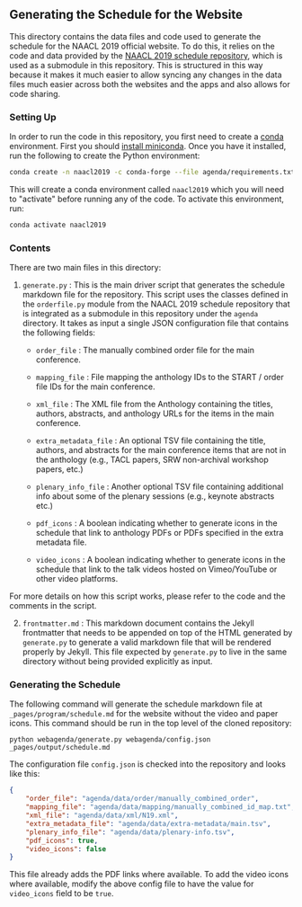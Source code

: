## Generating the Schedule for the Website

This directory contains the data files and code used to generate the schedule for the NAACL 2019 official website. To do this, it relies on the code and data provided by the [NAACL 2019 schedule repository](https://github.com/naacl-org/naacl-schedule-2019), which is used as a submodule in this repository. This is structured in this way because it makes it much easier to allow syncing any changes in the data files much easier across both the websites and the apps and also allows for code sharing.

### Setting Up

In order to run the code in this repository, you first need to create a [conda](https://conda.io/en/latest/) environment. First you should [install miniconda](https://conda.io/en/latest/miniconda.html). Once you have it installed, run the following to create the Python environment:

```bash
conda create -n naacl2019 -c conda-forge --file agenda/requirements.txt
```

This will create a conda environment called `naacl2019` which you will need to "activate" before running any of the code. To activate this environment, run:

```bash
conda activate naacl2019
```

### Contents 

There are two main files in this directory:

1. `generate.py` : This is the main driver script that generates the schedule markdown file for the repository. This script uses the classes defined in the `orderfile.py` module from the NAACL 2019 schedule repository that is integrated as a submodule in this repository under the `agenda` directory. It takes as input a single JSON configuration file that contains the following fields:
    
    - `order_file` : The manually combined order file for the main conference.

    - `mapping_file` : File mapping the anthology IDs to the START / order file IDs for the main conference.

    - `xml_file` : The XML file from the Anthology containing the titles, authors, abstracts, and anthology URLs for the items in the main conference.

    - `extra_metadata_file` : An optional TSV file containing the title, authors, and abstracts for the main conference items that are not in the anthology (e.g., TACL papers, SRW non-archival workshop papers, etc.)
    
    - `plenary_info_file` : Another optional TSV file containing additional info about some of the plenary sessions (e.g., keynote abstracts etc.)

    - `pdf_icons` : A boolean indicating whether to generate icons in the schedule that link to anthology PDFs or PDFs specified in the extra metadata file.

    - `video_icons` : A boolean indicating whether to generate icons in the schedule that link to the talk videos hosted on Vimeo/YouTube or other video platforms.

For more details on how this script works, please refer to the code and the comments in the script.

2. `frontmatter.md` : This markdown document contains the Jekyll frontmatter that needs to be appended on top of the HTML generated by `generate.py` to generate a valid markdown file that will be rendered properly by Jekyll. This file expected by `generate.py` to live in the same directory without being provided explicitly as input.

### Generating the Schedule

The following command will generate the schedule markdown file at `_pages/program/schedule.md` for the website without the video and paper icons. This command should be run in the top level of the cloned repository:

```
python webagenda/generate.py webagenda/config.json _pages/output/schedule.md
```

The configuration file `config.json` is checked into the repository and looks like this:

```json
{
    "order_file": "agenda/data/order/manually_combined_order",
    "mapping_file": "agenda/data/mapping/manually_combined_id_map.txt",
    "xml_file": "agenda/data/xml/N19.xml",
    "extra_metadata_file": "agenda/data/extra-metadata/main.tsv",
    "plenary_info_file": "agenda/data/plenary-info.tsv",
    "pdf_icons": true,
    "video_icons": false
}
```

This file already adds the PDF links where available. To add the video icons where available, modify the above config file to have the value for `video_icons` field to be `true`. 